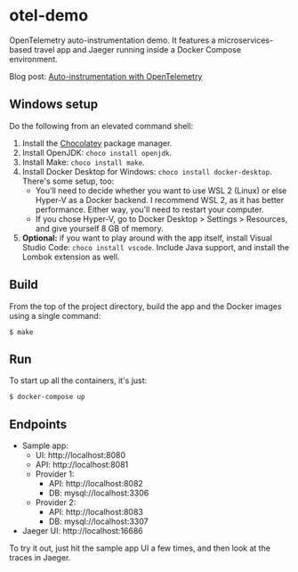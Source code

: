 # otel-demo

OpenTelemetry auto-instrumentation demo. It features a microservices-based travel app and Jaeger running inside a Docker Compose environment.

Blog post: [Auto-instrumentation with OpenTelemetry](https://medium.com/wwblog/auto-instrumentation-with-opentelemetry-3b096fdd068f)

## Windows setup

Do the following from an elevated command shell:

1. Install the [Chocolatey](https://chocolatey.org/) package manager.
2. Install OpenJDK: `choco install openjdk`.
3. Install Make: `choco install make`.
4. Install Docker Desktop for Windows: `choco install docker-desktop`. There's some setup, too:
   - You'll need to decide whether you want to use WSL 2 (Linux) or else Hyper-V as a Docker backend. I recommend WSL 2, as it has better performance. Either way, you'll need to restart your computer.
   - If you chose Hyper-V, go to Docker Desktop > Settings > Resources, and give yourself 8 GB of memory.
5. **Optional:** if you want to play around with the app itself, install Visual Studio Code: `choco install vscode`. Include Java support, and install the Lombok extension as well.

## Build

From the top of the project directory, build the app and the Docker images using a single command:

```
$ make
```

## Run

To start up all the containers, it's just:

```
$ docker-compose up
```

## Endpoints

- Sample app:
  - UI: http://localhost:8080
  - API: http://localhost:8081
  - Provider 1:
    - API: http://localhost:8082
    - DB: mysql://localhost:3306
  - Provider 2:
    - API: http://localhost:8083
    - DB: mysql://localhost:3307
- Jaeger UI: http://localhost:16686

To try it out, just hit the sample app UI a few times, and then look at the traces in Jaeger.
